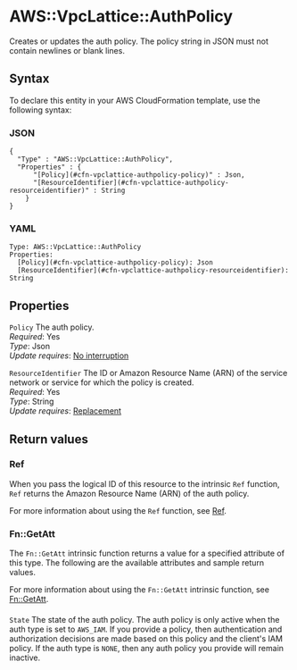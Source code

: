 # AWS::VpcLattice::AuthPolicy<a name="aws-resource-vpclattice-authpolicy"></a>

Creates or updates the auth policy\. The policy string in JSON must not contain newlines or blank lines\.

## Syntax<a name="aws-resource-vpclattice-authpolicy-syntax"></a>

To declare this entity in your AWS CloudFormation template, use the following syntax:

### JSON<a name="aws-resource-vpclattice-authpolicy-syntax.json"></a>

```
{
  "Type" : "AWS::VpcLattice::AuthPolicy",
  "Properties" : {
      "[Policy](#cfn-vpclattice-authpolicy-policy)" : Json,
      "[ResourceIdentifier](#cfn-vpclattice-authpolicy-resourceidentifier)" : String
    }
}
```

### YAML<a name="aws-resource-vpclattice-authpolicy-syntax.yaml"></a>

```
Type: AWS::VpcLattice::AuthPolicy
Properties:
  [Policy](#cfn-vpclattice-authpolicy-policy): Json
  [ResourceIdentifier](#cfn-vpclattice-authpolicy-resourceidentifier): String
```

## Properties<a name="aws-resource-vpclattice-authpolicy-properties"></a>

`Policy` <a name="cfn-vpclattice-authpolicy-policy"></a>
The auth policy\.  
_Required_: Yes  
_Type_: Json  
_Update requires_: [No interruption](https://docs.aws.amazon.com/AWSCloudFormation/latest/UserGuide/using-cfn-updating-stacks-update-behaviors.html#update-no-interrupt)

`ResourceIdentifier` <a name="cfn-vpclattice-authpolicy-resourceidentifier"></a>
The ID or Amazon Resource Name \(ARN\) of the service network or service for which the policy is created\.  
_Required_: Yes  
_Type_: String  
_Update requires_: [Replacement](https://docs.aws.amazon.com/AWSCloudFormation/latest/UserGuide/using-cfn-updating-stacks-update-behaviors.html#update-replacement)

## Return values<a name="aws-resource-vpclattice-authpolicy-return-values"></a>

### Ref<a name="aws-resource-vpclattice-authpolicy-return-values-ref"></a>

When you pass the logical ID of this resource to the intrinsic `Ref` function, `Ref` returns the Amazon Resource Name \(ARN\) of the auth policy\.

For more information about using the `Ref` function, see [Ref](https://docs.aws.amazon.com/AWSCloudFormation/latest/UserGuide/intrinsic-function-reference-ref.html)\.

### Fn::GetAtt<a name="aws-resource-vpclattice-authpolicy-return-values-fn--getatt"></a>

The `Fn::GetAtt` intrinsic function returns a value for a specified attribute of this type\. The following are the available attributes and sample return values\.

For more information about using the `Fn::GetAtt` intrinsic function, see [Fn::GetAtt](https://docs.aws.amazon.com/AWSCloudFormation/latest/UserGuide/intrinsic-function-reference-getatt.html)\.

#### <a name="aws-resource-vpclattice-authpolicy-return-values-fn--getatt-fn--getatt"></a>

`State` <a name="State-fn::getatt"></a>
The state of the auth policy\. The auth policy is only active when the auth type is set to `AWS_IAM`\. If you provide a policy, then authentication and authorization decisions are made based on this policy and the client's IAM policy\. If the auth type is `NONE`, then any auth policy you provide will remain inactive\.
